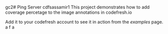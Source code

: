 gc2# Ping Server
cdfsassamir1
This project demonstrates how to add coverage percetage to the image annotations in codefresh.io

Add it to your codefresh account to see it in action from the _examples_ page.
a
f
a
